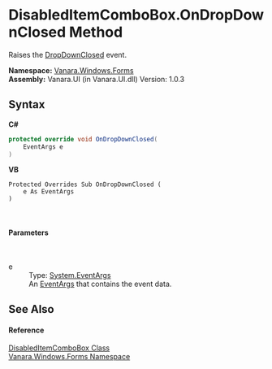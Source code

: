 # DisabledItemComboBox.OnDropDownClosed Method 
 

Raises the <a href="http://msdn2.microsoft.com/en-us/library/c6fzf8x4" target="_blank">DropDownClosed</a> event.

**Namespace:**&nbsp;<a href="c580cf52-4028-70db-28d0-f9b1abc03861">Vanara.Windows.Forms</a><br />**Assembly:**&nbsp;Vanara.UI (in Vanara.UI.dll) Version: 1.0.3

## Syntax

**C#**<br />
``` C#
protected override void OnDropDownClosed(
	EventArgs e
)
```

**VB**<br />
``` VB
Protected Overrides Sub OnDropDownClosed ( 
	e As EventArgs
)
```

<br />

#### Parameters
&nbsp;<dl><dt>e</dt><dd>Type: <a href="http://msdn2.microsoft.com/en-us/library/118wxtk3" target="_blank">System.EventArgs</a><br />An <a href="http://msdn2.microsoft.com/en-us/library/118wxtk3" target="_blank">EventArgs</a> that contains the event data.</dd></dl>

## See Also


#### Reference
<a href="521702b9-31d8-a11e-8366-a1cc513c66e3">DisabledItemComboBox Class</a><br /><a href="c580cf52-4028-70db-28d0-f9b1abc03861">Vanara.Windows.Forms Namespace</a><br />